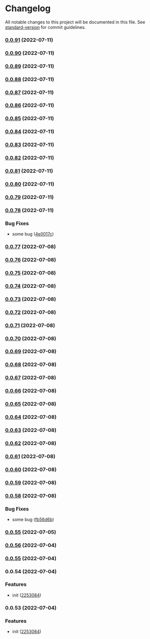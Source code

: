 # Changelog

All notable changes to this project will be documented in this file. See [standard-version](https://github.com/conventional-changelog/standard-version) for commit guidelines.

### [0.0.91](https://github.com/buquan/ui/compare/v0.0.90...v0.0.91) (2022-07-11)

### [0.0.90](https://github.com/buquan/ui/compare/v0.0.89...v0.0.90) (2022-07-11)

### [0.0.89](https://github.com/buquan/ui/compare/v0.0.88...v0.0.89) (2022-07-11)

### [0.0.88](https://github.com/buquan/ui/compare/v0.0.87...v0.0.88) (2022-07-11)

### [0.0.87](https://github.com/buquan/ui/compare/v0.0.85...v0.0.87) (2022-07-11)

### [0.0.86](https://github.com/buquan/ui/compare/v0.0.85...v0.0.86) (2022-07-11)

### [0.0.85](https://github.com/buquan/ui/compare/v0.0.84...v0.0.85) (2022-07-11)

### [0.0.84](https://github.com/buquan/ui/compare/v0.0.83...v0.0.84) (2022-07-11)

### [0.0.83](https://github.com/buquan/ui/compare/v0.0.82...v0.0.83) (2022-07-11)

### [0.0.82](https://github.com/buquan/ui/compare/v0.0.81...v0.0.82) (2022-07-11)

### [0.0.81](https://github.com/buquan/ui/compare/v0.0.80...v0.0.81) (2022-07-11)

### [0.0.80](https://github.com/buquan/ui/compare/v0.0.79...v0.0.80) (2022-07-11)

### [0.0.79](https://github.com/buquan/ui/compare/v0.0.78...v0.0.79) (2022-07-11)

### [0.0.78](https://github.com/buquan/ui/compare/v0.0.77...v0.0.78) (2022-07-11)


### Bug Fixes

* some bug ([4e0017c](https://github.com/buquan/ui/commit/4e0017c2a73c49771c8234733ae2871f22f81408))

### [0.0.77](https://github.com/buquan/ui/compare/v0.0.76...v0.0.77) (2022-07-08)

### [0.0.76](https://github.com/buquan/ui/compare/v0.0.75...v0.0.76) (2022-07-08)

### [0.0.75](https://github.com/buquan/ui/compare/v0.0.73...v0.0.75) (2022-07-08)

### [0.0.74](https://github.com/buquan/ui/compare/v0.0.73...v0.0.74) (2022-07-08)

### [0.0.73](https://github.com/buquan/ui/compare/v0.0.72...v0.0.73) (2022-07-08)

### [0.0.72](https://github.com/buquan/ui/compare/v0.0.71...v0.0.72) (2022-07-08)

### [0.0.71](https://github.com/buquan/ui/compare/v0.0.70...v0.0.71) (2022-07-08)

### [0.0.70](https://github.com/buquan/ui/compare/v0.0.69...v0.0.70) (2022-07-08)

### [0.0.69](https://github.com/buquan/ui/compare/v0.0.68...v0.0.69) (2022-07-08)

### [0.0.68](https://github.com/buquan/ui/compare/v0.0.67...v0.0.68) (2022-07-08)

### [0.0.67](https://github.com/buquan/ui/compare/v0.0.66...v0.0.67) (2022-07-08)

### [0.0.66](https://github.com/buquan/ui/compare/v0.0.65...v0.0.66) (2022-07-08)

### [0.0.65](https://github.com/buquan/ui/compare/v0.0.64...v0.0.65) (2022-07-08)

### [0.0.64](https://github.com/buquan/ui/compare/v0.0.63...v0.0.64) (2022-07-08)

### [0.0.63](https://github.com/buquan/ui/compare/v0.0.62...v0.0.63) (2022-07-08)

### [0.0.62](https://github.com/buquan/ui/compare/v0.0.61...v0.0.62) (2022-07-08)

### [0.0.61](https://github.com/buquan/ui/compare/v0.0.60...v0.0.61) (2022-07-08)

### [0.0.60](https://github.com/buquan/ui/compare/v0.0.59...v0.0.60) (2022-07-08)

### [0.0.59](https://github.com/buquan/ui/compare/v0.0.58...v0.0.59) (2022-07-08)

### [0.0.58](https://github.com/buquan/ui/compare/v0.0.56...v0.0.58) (2022-07-08)


### Bug Fixes

* some bug ([fb56d6b](https://github.com/buquan/ui/commit/fb56d6b070a3acf2c323d669568c3640240a9e5e))

### [0.0.55](https://github.com/buquan/ui/compare/v0.0.56...v0.0.55) (2022-07-05)

### [0.0.56](https://github.com/buquan/ui/compare/v0.0.55...v0.0.56) (2022-07-04)

### [0.0.55](https://github.com/buquan/ui/compare/v0.0.54...v0.0.55) (2022-07-04)

### 0.0.54 (2022-07-04)


### Features

* init ([2253084](https://github.com/buquan/ui/commit/225308495fde0ffbda220d74f6b814328a07a705))

### 0.0.53 (2022-07-04)


### Features

* init ([2253084](https://github.com/buquan/ui/commit/225308495fde0ffbda220d74f6b814328a07a705))
